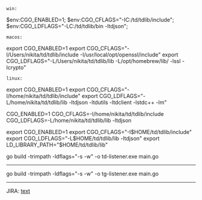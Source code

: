     win:

$env:CGO_ENABLED=1; 
$env:CGO_CFLAGS="-IC:/td/tdlib/include";
$env:CGO_LDFLAGS="-LC:/td/tdlib/bin -ltdjson";


    macos:

export CGO_ENABLED=1
export CGO_CFLAGS="-I/Users/nikita/td/tdlib/include -I/usr/local/opt/openssl/include"
export CGO_LDFLAGS="-L/Users/nikita/td/tdlib/lib -L/opt/homebrew/lib/ -lssl -lcrypto"


    linux:

export CGO_ENABLED=1
export CGO_CFLAGS="-I/home/nikita/td/tdlib/include"
export CGO_LDFLAGS="-L/home/nikita/td/tdlib/lib -ltdjson -ltdutils -ltdclient -lstdc++ -lm"


CGO_ENABLED=1
CGO_CFLAGS=-I/home/nikita/td/tdlib/include
CGO_LDFLAGS=-L/home/nikita/td/tdlib/lib -ltdjson


export CGO_ENABLED=1
export CGO_CFLAGS="-I$HOME/td/tdlib/include"
export CGO_LDFLAGS="-L$HOME/td/tdlib/lib -ltdjson"
export LD_LIBRARY_PATH="$HOME/td/tdlib/lib"



go build -trimpath -ldflags="-s -w" -o td-listener.exe main.go


----------------------------------------------------------------------------------------


go build -trimpath -ldflags="-s -w" -o tg-listener.exe main.go


----------------------------------------------------------------------------------------


JIRA: [text](https://helllolworld.atlassian.net/jira/software/projects/KAN/boards/1)